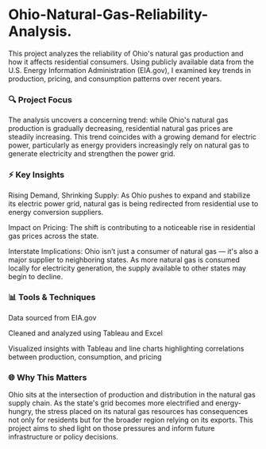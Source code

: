 # Ohio-Natural-Gas-Reliability-Analysis.

This project analyzes the reliability of Ohio's natural gas production and how it affects residential consumers. Using publicly available data from the U.S. Energy Information Administration (EIA.gov), I examined key trends in production, pricing, and consumption patterns over recent years.

### 🔍 Project Focus
The analysis uncovers a concerning trend: while Ohio's natural gas production is gradually decreasing, residential natural gas prices are steadily increasing. This trend coincides with a growing demand for electric power, particularly as energy providers increasingly rely on natural gas to generate electricity and strengthen the power grid.

### ⚡ Key Insights
Rising Demand, Shrinking Supply: As Ohio pushes to expand and stabilize its electric power grid, natural gas is being redirected from residential use to energy conversion suppliers.

Impact on Pricing: The shift is contributing to a noticeable rise in residential gas prices across the state.

Interstate Implications: Ohio isn’t just a consumer of natural gas — it's also a major supplier to neighboring states. As more natural gas is consumed locally for electricity generation, the supply available to other states may begin to decline.

### 📊 Tools & Techniques
Data sourced from EIA.gov

Cleaned and analyzed using Tableau and Excel

Visualized insights with Tableau and line charts highlighting correlations between production, consumption, and pricing



### 🌐 Why This Matters
Ohio sits at the intersection of production and distribution in the natural gas supply chain. As the state's grid becomes more electrified and energy-hungry, the stress placed on its natural gas resources has consequences not only for residents but for the broader region relying on its exports. This project aims to shed light on those pressures and inform future infrastructure or policy decisions.

